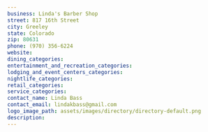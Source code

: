```yaml
---
business: Linda's Barber Shop
street: 817 16th Street
city: Greeley
state: Colorado
zip: 80631
phone: (970) 356-6224
website: 
dining_categories: 
entertainment_and_recreation_categories: 
lodging_and_event_centers_categories: 
nightlife_categories: 
retail_categories: 
service_categories: 
contact_name: Linda Bass
contact_email: lindakbass@gmail.com
logo_image_path: assets/images/directory/directory-default.png
description: 
---
```

